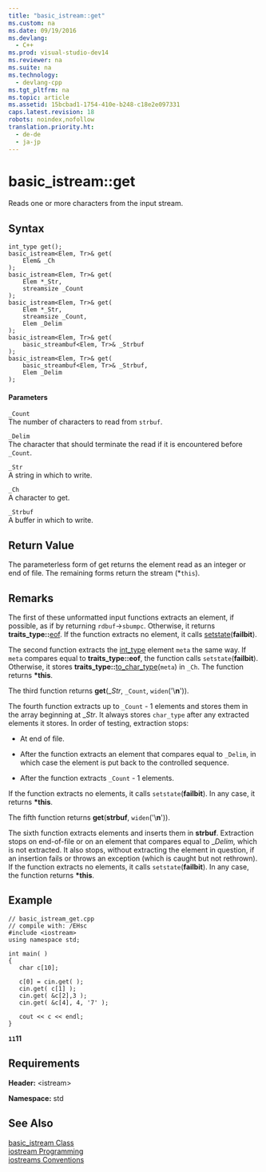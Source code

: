 ```yaml
---
title: "basic_istream::get"
ms.custom: na
ms.date: 09/19/2016
ms.devlang: 
  - C++
ms.prod: visual-studio-dev14
ms.reviewer: na
ms.suite: na
ms.technology: 
  - devlang-cpp
ms.tgt_pltfrm: na
ms.topic: article
ms.assetid: 15bcbad1-1754-410e-b248-c18e2e097331
caps.latest.revision: 18
robots: noindex,nofollow
translation.priority.ht: 
  - de-de
  - ja-jp
---
```

# basic_istream::get
Reads one or more characters from the input stream.  
  
## Syntax  
  
```  
int_type get();  
basic_istream<Elem, Tr>& get(  
    Elem& _Ch  
);  
basic_istream<Elem, Tr>& get(  
    Elem *_Str,  
    streamsize _Count  
);  
basic_istream<Elem, Tr>& get(  
    Elem *_Str,  
    streamsize _Count,  
    Elem _Delim  
);  
basic_istream<Elem, Tr>& get(  
    basic_streambuf<Elem, Tr>& _Strbuf  
);  
basic_istream<Elem, Tr>& get(  
    basic_streambuf<Elem, Tr>& _Strbuf,  
    Elem _Delim  
);  
```  
  
#### Parameters  
 `_Count`  
 The number of characters to read from `strbuf`.  
  
 `_Delim`  
 The character that should terminate the read if it is encountered before `_Count`.  
  
 `_Str`  
 A string in which to write.  
  
 `_Ch`  
 A character to get.  
  
 `_Strbuf`  
 A buffer in which to write.  
  
## Return Value  
 The parameterless form of get returns the element read as an integer or end of file. The remaining forms return the stream (*`this`).  
  
## Remarks  
 The first of these unformatted input functions extracts an element, if possible, as if by returning `rdbuf`->`sbumpc`. Otherwise, it returns **traits_type::**[eof](../vs140/char_traits--eof.md). If the function extracts no element, it calls [setstate](../vs140/basic_ios--setstate.md)(**failbit**).  
  
 The second function extracts the [int_type](../vs140/basic_ios--int_type.md) element `meta` the same way. If `meta` compares equal to **traits_type::eof**, the function calls `setstate`(**failbit**). Otherwise, it stores **traits_type::**[to_char_type](../vs140/char_traits--to_char_type.md)(`meta`) in `_Ch`. The function returns **\*this**.  
  
 The third function returns **get**(_*Str*, `_Count`, `widen`('\\**n**')).  
  
 The fourth function extracts up to `_Count` - 1 elements and stores them in the array beginning at _*Str*. It always stores `char_type` after any extracted elements it stores. In order of testing, extraction stops:  
  
-   At end of file.  
  
-   After the function extracts an element that compares equal to `_Delim`, in which case the element is put back to the controlled sequence.  
  
-   After the function extracts `_Count` - 1 elements.  
  
 If the function extracts no elements, it calls `setstate`(**failbit**). In any case, it returns **\*this**.  
  
 The fifth function returns **get**(**strbuf**, `widen`('\\**n**')).  
  
 The sixth function extracts elements and inserts them in **strbuf**. Extraction stops on end-of-file or on an element that compares equal to _*Delim,* which is not extracted. It also stops, without extracting the element in question, if an insertion fails or throws an exception (which is caught but not rethrown). If the function extracts no elements, it calls `setstate`(**failbit**). In any case, the function returns **\*this**.  
  
## Example  
  
```  
// basic_istream_get.cpp  
// compile with: /EHsc  
#include <iostream>  
using namespace std;  
  
int main( )   
{  
   char c[10];  
  
   c[0] = cin.get( );  
   cin.get( c[1] );  
   cin.get( &c[2],3 );  
   cin.get( &c[4], 4, '7' );  
  
   cout << c << endl;  
}  
```  
  
  **`11`11**   
## Requirements  
 **Header:** <istream\>  
  
 **Namespace:** std  
  
## See Also  
 [basic_istream Class](../vs140/basic_istream-Class.md)   
 [iostream Programming](../vs140/iostream-Programming.md)   
 [iostreams Conventions](../vs140/iostreams-Conventions.md)